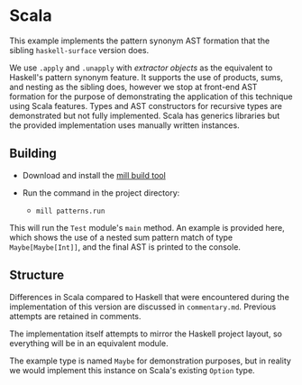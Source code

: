 Scala
=====

This example implements the pattern synonym AST formation that the sibling
`haskell-surface` version does.

We use `.apply` and `.unapply` with _extractor objects_ as the equivalent to Haskell's pattern
synonym feature. It supports the use of products, sums, and nesting as the sibling does, however
we stop at front-end AST formation for the purpose of demonstrating the application of this
technique using Scala features. Types and AST constructors for recursive types are demonstrated
but not fully implemented. Scala has generics libraries but the provided implementation uses
manually written instances.

## Building

  * Download and install the [mill build tool](https://github.com/com-lihaoyi/mill)

  * Run the command in the project directory:
    - `mill patterns.run`

This will run the `Test` module's `main` method. An example is provided here, which shows the use
of a nested sum pattern match of type `Maybe[Maybe[Int]]`, and the final AST is printed to the
console.

## Structure

Differences in Scala compared to Haskell that were encountered during the implementation of this
version are discussed in `commentary.md`. Previous attempts are retained in comments.

The implementation itself attempts to mirror the Haskell project layout, so everything will be in
an equivalent module.

The example type is named `Maybe` for demonstration purposes, but in reality we would implement
this instance on Scala's existing `Option` type.

